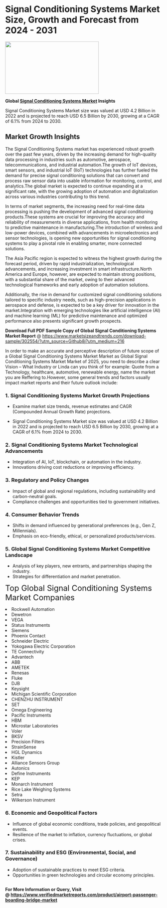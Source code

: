 <H1>Signal Conditioning Systems Market Size, Growth and Forecast from 2024 - 2031</H1><img class="aligncenter size-medium wp-image-584254" src="https://thirdeyenews.in/wp-content/uploads/2024/09/Global-Market-Research-300x168.jpeg" alt="" width="300" height="168" /><p><strong>Global&nbsp;<a href="https://www.marketsizeandtrends.com/download-sample/302554/?utm_source=Github8j?utm_medium=216">Signal Conditioning Systems Market</a> Insights</strong></p><p>Signal Conditioning Systems Market size was valued at USD 4.2 Billion in 2022 and is projected to reach USD 6.5 Billion by 2030, growing at a CAGR of 6.1% from 2024 to 2030.</p><p><h2>Market Growth Insights</h2> <p>The Signal Conditioning Systems market has experienced robust growth over the past few years, driven by the increasing demand for high-quality data processing in industries such as automotive, aerospace, telecommunications, and industrial automation.The growth of IoT devices, smart sensors, and industrial IoT (IIoT) technologies has further fueled the demand for precise signal conditioning solutions that can convert and process raw sensor data into usable information for monitoring, control, and analytics.The global market is expected to continue expanding at a significant rate, with the growing adoption of automation and digitalization across various industries contributing to this trend.</p> <p>In terms of market segments, the increasing need for real-time data processing is pushing the development of advanced signal conditioning products.These systems are crucial for improving the accuracy and reliability of measurements in diverse applications, from health monitoring to predictive maintenance in manufacturing.The introduction of wireless and low-power devices, combined with advancements in microelectronics and sensor technologies, is opening new opportunities for signal conditioning systems to play a pivotal role in enabling smarter, more connected solutions.</p> <p>The Asia Pacific region is expected to witness the highest growth during the forecast period, driven by rapid industrialization, technological advancements, and increasing investment in smart infrastructure.North America and Europe, however, are expected to maintain strong positions, with a substantial share of the market, owing to their advanced technological frameworks and early adoption of automation solutions.</p> <p>Additionally, the rise in demand for customized signal conditioning solutions tailored to specific industry needs, such as high-precision applications in aerospace and defense, is expected to be a key driver for innovation in the market.Integration with emerging technologies like artificial intelligence (AI) and machine learning (ML) for predictive maintenance and optimized performance also presents significant growth prospects.</p> <p><span class=""><strong>Download Full PDF Sample Copy of Global Signal Conditioning Systems Market Report</strong> @ <a href="https://www.marketsizeandtrends.com/download-sample/302554/?utm_source=Github8j?utm_medium=216" target="_blank">https://www.marketsizeandtrends.com/download-sample/302554/?utm_source=Github8j?utm_medium=216</a></span></p><p>In order to make an accurate and perceptive description of future scope of a Global&nbsp;Signal Conditioning Systems Market Market as Global&nbsp;Signal Conditioning Systems Market Market of 2025, you need to describe a clear Vision &ndash; What Industry or Linda can you think of for example: Quote from a Technology, healthcare, automotive, renewable energy, name the market you are Reffering to.However, some general trends and factors usually impact market reports and their future outlook include:</p><h3>1.&nbsp;<strong>Signal Conditioning Systems Market Growth Projections</strong></h3><ul><li>Examine market size trends, revenue estimates and CAGR (Compounded Annual Growth Rate) projections.</li><li><p>Signal Conditioning Systems Market size was valued at USD 4.2 Billion in 2022 and is projected to reach USD 6.5 Billion by 2030, growing at a CAGR of 6.1% from 2024 to 2030.</p></li></ul><h3>2.&nbsp;<strong>Signal Conditioning Systems Market Technological Advancements</strong></h3><ul><li>Integration of AI, IoT, blockchain, or automation in the industry.</li><li>Innovations driving cost reductions or improving efficiency.</li></ul><h3>3.&nbsp;<strong>Regulatory and Policy Changes</strong></h3><ul><li>Impact of global and regional regulations, including sustainability and carbon-neutral goals.</li><li>Compliance challenges and opportunities tied to government initiatives.</li></ul><h3>4.&nbsp;<strong>Consumer Behavior Trends</strong></h3><ul><li>Shifts in demand influenced by generational preferences (e.g., Gen Z, Millennials).</li><li>Emphasis on eco-friendly, ethical, or personalized products/services.</li></ul><h3>5.&nbsp;<strong>Global Signal Conditioning Systems Market Competitive Landscape</strong></h3><ul><li>Analysis of key players, new entrants, and partnerships shaping the industry.</li><li>Strategies for differentiation and market penetration.</li></ul><p data-pm-slice="1 1 []"><span style="color: inherit; font-family: inherit; font-size: 25px;">Top Global Signal Conditioning Systems Market Companies</span></p><div class="" data-test-id=""><p><li>Rockwell Automation</li><li> Dewetron</li><li> VEGA</li><li> Status Instruments</li><li> Siemens</li><li> Phoenix Contact</li><li> Schneider Electric</li><li> Yokogawa Electric Corporation</li><li> TE Connectivity</li><li> Advantech</li><li> ABB</li><li> AMETEK</li><li> Renesas</li><li> Fluke</li><li> DJB</li><li> Keysight</li><li> Michigan Scientific Corporation</li><li> CHENZHU INSTRUMENT</li><li> SET</li><li> Omega Engineering</li><li> Pacific Instruments</li><li> HBM</li><li> Microstar Laboratories</li><li> Voler</li><li> BKSV</li><li> Precision Filters</li><li> StrainSense</li><li> HGL Dynamics</li><li> Kistler</li><li> Alliance Sensors Group</li><li> Autonics</li><li> Define Instruments</li><li> KEP</li><li> Monarch Instrument</li><li> Rice Lake Weighing Systems</li><li> Setra</li><li> Wilkerson Instrument</li></p></div><h3>6.&nbsp;<strong>Economic and Geopolitical Factors</strong></h3><ul><li>Influence of global economic conditions, trade policies, and geopolitical events.</li><li>Resilience of the market to inflation, currency fluctuations, or global crises.</li></ul><h3>7.&nbsp;<strong>Sustainability and ESG (Environmental, Social, and Governance)</strong></h3><ul><li>Adoption of sustainable practices to meet ESG criteria.</li><li>Opportunities in green technologies and circular economy principles.</li></ul><h2><strong style="font-size: 14px;">For More Information or Query, Visit @&nbsp;</strong><a style="background-color: #ffffff; font-size: 14px;" href="https://www.marketsizeandtrends.com/report/signal-conditioning-systems-market/" target="_blank">https://www.verifiedmarketreports.com/product/airport-passenger-boarding-bridge-market</a></h2>